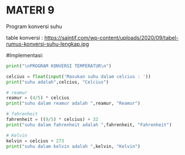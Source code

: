 # MATERI 9

Program konversi suhu

table konversi : https://saintif.com/wp-content/uploads/2020/09/tabel-rumus-konversi-suhu-lengkap.jpg 

#Implementasi:

```python
print("\nPROGRAM KONVERSI TEMPERATUR\n")

celcius = float(input('Masukan suhu dalam celcius : '))
print("suhu adalah",celcius, "Celcius")

# reamur
reamur = (4/5) * celcius
print("suhu dalam reamur adalah ",reamur, "Reamur")

# fahrenheit
fahrenheit = ((9/5) * celcius) + 32
print("suhu dalam fahrenheit adalah ",fahrenheit, "Fahrenheit")

# Kelvin
kelvin = celcius + 273
print("suhu dalam kelvin adalah ",kelvin, "Kelvin")

```